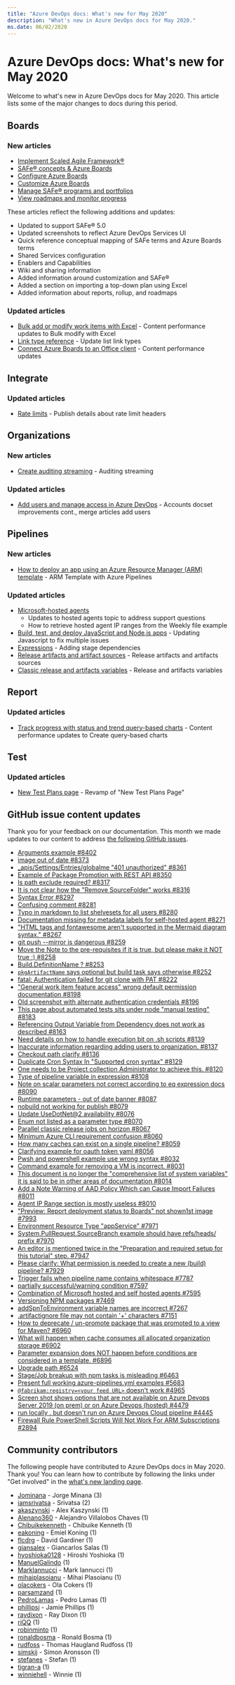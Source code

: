 ```yaml
---
title: "Azure DevOps docs: What's new for May 2020"
description: "What's new in Azure DevOps docs for May 2020."
ms.date: 06/02/2020
---
```


# Azure DevOps docs: What's new for May 2020

Welcome to what's new in Azure DevOps docs for May 2020. This article lists some of the major changes to docs during this period.

## Boards

### New articles

- [Implement Scaled Agile Framework®](/azure/devops/boards/plans/scaled-agile-framework)
- [SAFe® concepts & Azure Boards](/azure/devops/boards/plans/safe-concepts)
- [Configure Azure Boards](/azure/devops/boards/plans/safe-configure-boards)
- [Customize Azure Boards](/azure/devops/boards/plans/safe-customize)
- [Manage SAFe® programs and portfolios](/azure/devops/boards/plans/safe-plan-track-boards)
- [View roadmaps and monitor progress](/devops/boards/plans/safe-review-roadmaps-progress)

These articles reflect the following additions and updates: 

- Updated to support SAFe® 5.0
- Updated screenshots to reflect Azure DevOps Services UI 
- Quick reference conceptual mapping of SAFe terms and Azure Boards terms
- Shared Services configuration 
- Enablers and Capabilities
- Wiki and sharing information 
- Added information around customization and SAFe®
- Added a section on importing a top-down plan using Excel
- Added information about reports, rollup, and roadmaps 


### Updated articles

- [Bulk add or modify work items with Excel](/azure/devops/boards/backlogs/office/bulk-add-modify-work-items-excel) - Content performance updates to Bulk modify with Excel
- [Link type reference](/azure/devops/boards/queries/link-type-reference) - Update list link types
- [Connect Azure Boards to an Office client](/azure/devops/boards/backlogs/office/track-work) - Content performance updates

## Integrate

### Updated articles

- [Rate limits](/azure/devops/integrate/concepts/rate-limits) - Publish details about rate limit headers

## Organizations

### New articles

- [Create auditing streaming](/azure/devops/organizations/audit/auditing-streaming) - Auditing streaming

### Updated articles

- [Add users and manage access in Azure DevOps](/azure/devops/organizations/accounts/add-organization-users) - Accounts docset improvements cont., merge articles add users

## Pipelines

### New articles

- [How to deploy an app using an Azure Resource Manager (ARM) template](/azure/devops/pipelines/apps/cd/azure/deploy-arm-template) - ARM Template with Azure Pipelines

### Updated articles

- [Microsoft-hosted agents](/azure/devops/pipelines/agents/hosted)
  - Updates to hosted agents topic to address support questions
  - How to retrieve hosted agent IP ranges from the Weekly file example
- [Build, test, and deploy JavaScript and Node.js apps](/azure/devops/pipelines/ecosystems/javascript) - Updating Javascript to fix multiple issues
- [Expressions](/azure/devops/pipelines/process/expressions) - Adding stage dependencies
- [Release artifacts and artifact sources](/azure/devops/pipelines/release/artifacts) - Release artifacts and artifacts sources
- [Classic release and artifacts variables](/azure/devops/pipelines/release/variables) - Release and artifacts variables

## Report

### Updated articles

- [Track progress with status and trend query-based charts](/azure/devops/report/dashboards/charts) - Content performance updates to Create query-based charts

## Test

### Updated articles

- [New Test Plans page](/azure/devops/test/new-test-plans-page) - Revamp of "New Test Plans Page"

## GitHub issue content updates

Thank you for your feedback on our documentation. This month we made updates to our content to address [the following GitHub issues](https://github.com/MicrosoftDocs/azure-devops-docs/issues?q=linked%3Apr+type%3Aissue+state%3Aclosed+closed%3A2020-04-27..2020-05-31+repo%3AMicrosoftDocs%2Fazure-devops-docs).

- [Arguments example #8402](https://github.com/MicrosoftDocs/azure-devops-docs/issues/8402)
- [image out of date #8373](https://github.com/MicrosoftDocs/azure-devops-docs/issues/8373)
- [_apis/Settings/Entries/globalme "401 unauthorized" #8361](https://github.com/MicrosoftDocs/azure-devops-docs/issues/8361)
- [Example of Package Promotion with REST API #8350](https://github.com/MicrosoftDocs/azure-devops-docs/issues/8350)
- [Is path exclude required? #8317](https://github.com/MicrosoftDocs/azure-devops-docs/issues/8317)
- [It is not clear how the "Remove SourceFolder" works #8316](https://github.com/MicrosoftDocs/azure-devops-docs/issues/8316)
- [Syntax Error #8297](https://github.com/MicrosoftDocs/azure-devops-docs/issues/8297)
- [Confusing comment #8281](https://github.com/MicrosoftDocs/azure-devops-docs/issues/8281)
- [Typo in markdown to list shelvesets for all users #8280](https://github.com/MicrosoftDocs/azure-devops-docs/issues/8280)
- [Documentation missing for metadata labels for self-hosted agent #8271](https://github.com/MicrosoftDocs/azure-devops-docs/issues/8271)
- ["HTML tags and fontawesome aren't supported in the Mermaid diagram syntax." #8267](https://github.com/MicrosoftDocs/azure-devops-docs/issues/8267)
- [git push --mirror is dangerous #8259](https://github.com/MicrosoftDocs/azure-devops-docs/issues/8259)
- [Move the Note to the pre-requisites if it is true, but please make it NOT true ;) #8258](https://github.com/MicrosoftDocs/azure-devops-docs/issues/8258)
- [Build.DefinitionName ? #8253](https://github.com/MicrosoftDocs/azure-devops-docs/issues/8253)
- [`pkgArtifactName` says optional but build task says otherwise #8252](https://github.com/MicrosoftDocs/azure-devops-docs/issues/8252)
- [fatal: Authentication failed for git clone with PAT #8222](https://github.com/MicrosoftDocs/azure-devops-docs/issues/8222)
- ["General work item feature access" wrong default permission documentation #8198](https://github.com/MicrosoftDocs/azure-devops-docs/issues/8198)
- [Old screenshot with alternate authentication credentials #8196](https://github.com/MicrosoftDocs/azure-devops-docs/issues/8196)
- [This page about automated tests sits under node "manual testing" #8183](https://github.com/MicrosoftDocs/azure-devops-docs/issues/8183)
- [Referencing Output Variable from Dependency does not work as described #8163](https://github.com/MicrosoftDocs/azure-devops-docs/issues/8163)
- [Need details on how to handle execution bit on .sh scripts #8139](https://github.com/MicrosoftDocs/azure-devops-docs/issues/8139)
- [Inaccurate information regarding adding users to organization. #8137](https://github.com/MicrosoftDocs/azure-devops-docs/issues/8137)
- [Checkout path clarify #8136](https://github.com/MicrosoftDocs/azure-devops-docs/issues/8136)
- [Duplicate Cron Syntax In "Supported cron syntax" #8129](https://github.com/MicrosoftDocs/azure-devops-docs/issues/8129)
- [One needs to be Project collection Administrator to achieve this. #8120](https://github.com/MicrosoftDocs/azure-devops-docs/issues/8120)
- [Type of pipeline variable in expression #8108](https://github.com/MicrosoftDocs/azure-devops-docs/issues/8108)
- [Note on scalar parameters not correct according to eq expression docs #8090](https://github.com/MicrosoftDocs/azure-devops-docs/issues/8090)
- [Runtime parameters - out of date banner #8087](https://github.com/MicrosoftDocs/azure-devops-docs/issues/8087)
- [nobuild not working for publish #8079](https://github.com/MicrosoftDocs/azure-devops-docs/issues/8079)
- [Update UseDotNet@2 availability #8076](https://github.com/MicrosoftDocs/azure-devops-docs/issues/8076)
- [Enum not listed as a parameter type #8070](https://github.com/MicrosoftDocs/azure-devops-docs/issues/8070)
- [Parallel classic release jobs on horizon #8067](https://github.com/MicrosoftDocs/azure-devops-docs/issues/8067)
- [Minimum Azure CLI requirement confusion #8060](https://github.com/MicrosoftDocs/azure-devops-docs/issues/8060)
- [How many caches can exist on a single pipeline? #8059](https://github.com/MicrosoftDocs/azure-devops-docs/issues/8059)
- [Clarifying example for oauth token yaml #8056](https://github.com/MicrosoftDocs/azure-devops-docs/issues/8056)
- [Pwsh and powershell example use wrong syntax #8032](https://github.com/MicrosoftDocs/azure-devops-docs/issues/8032)
- [Command example for removing a VM is incorrect. #8031](https://github.com/MicrosoftDocs/azure-devops-docs/issues/8031)
- [This document is no longer the "comprehensive list of system variables" it is said to be in other areas of documentation #8014](https://github.com/MicrosoftDocs/azure-devops-docs/issues/8014)
- [Add a Note Warning of AAD Policy Which can Cause Import Failures #8011](https://github.com/MicrosoftDocs/azure-devops-docs/issues/8011)
- [Agent IP Range section is mostly useless #8010](https://github.com/MicrosoftDocs/azure-devops-docs/issues/8010)
- ["Preview: Report deployment status to Boards" not shown1st image #7993](https://github.com/MicrosoftDocs/azure-devops-docs/issues/7993)
- [Environment Resource Type "appService" #7971](https://github.com/MicrosoftDocs/azure-devops-docs/issues/7971)
- [System.PullRequest.SourceBranch example should have refs/heads/ prefix #7970](https://github.com/MicrosoftDocs/azure-devops-docs/issues/7970)
- [An editor is mentioned twice in the "Preparation and required setup for this tutorial" step. #7947](https://github.com/MicrosoftDocs/azure-devops-docs/issues/7947)
- [Please clarify: What permission is needed to create a new (build) pipeline? #7929](https://github.com/MicrosoftDocs/azure-devops-docs/issues/7929)
- [Trigger fails when pipeline name contains whitespace #7787](https://github.com/MicrosoftDocs/azure-devops-docs/issues/7787)
- [partially successful/warning condition #7597](https://github.com/MicrosoftDocs/azure-devops-docs/issues/7597)
- [Combination of Microsoft hosted and self hosted agents #7595](https://github.com/MicrosoftDocs/azure-devops-docs/issues/7595)
- [Versioning NPM packages #7469](https://github.com/MicrosoftDocs/azure-devops-docs/issues/7469)
- [addSpnToEnvironment variable names are incorrect #7267](https://github.com/MicrosoftDocs/azure-devops-docs/issues/7267)
- [.artifactignore file may not contain '+' characters #7151](https://github.com/MicrosoftDocs/azure-devops-docs/issues/7151)
- [How to deprecate / un-promote package that was promoted to a view for Maven? #6960](https://github.com/MicrosoftDocs/azure-devops-docs/issues/6960)
- [What will happen when cache consumes all allocated organization storage #6902](https://github.com/MicrosoftDocs/azure-devops-docs/issues/6902)
- [Parameter expansion does NOT happen before conditions are considered in a template. #6896](https://github.com/MicrosoftDocs/azure-devops-docs/issues/6896)
- [Upgrade path #6524](https://github.com/MicrosoftDocs/azure-devops-docs/issues/6524)
- [Stage/Job breakup with npm tasks is misleading #6463](https://github.com/MicrosoftDocs/azure-devops-docs/issues/6463)
- [Present full working azure-pipelines.yml examples #5683](https://github.com/MicrosoftDocs/azure-devops-docs/issues/5683)
- [`@fabrikam:registry=<your feed URL>` doesn't work #4965](https://github.com/MicrosoftDocs/azure-devops-docs/issues/4965)
- [Screen shot shows options that are not available on Azure Devops Server 2019 (on prem) or on Azure Devops (hosted) #4479](https://github.com/MicrosoftDocs/azure-devops-docs/issues/4479)
- [run locally . but doesn't run on Azure Devops Cloud pipeline #4445](https://github.com/MicrosoftDocs/azure-devops-docs/issues/4445)
- [Firewall Rule PowerShell Scripts Will Not Work For ARM Subscriptions #2894](https://github.com/MicrosoftDocs/azure-devops-docs/issues/2894)

## Community contributors

The following people have contributed to Azure DevOps docs in May 2020. Thank you! You can learn how to contribute by following the links under "Get involved" in the [what's new landing page](index.yml).

- [Jominana](https://github.com/Jominana) - Jorge Minana (3)
- [iamsrivatsa](https://github.com/iamsrivatsa) - Srivatsa (2)
- [akaszynski](https://github.com/akaszynski) - Alex Kaszynski (1)
- [Alenano360](https://github.com/Alenano360) - Alejandro Villalobos Chaves (1)
- [Chibuikekenneth](https://github.com/Chibuikekenneth) - Chibuike Kenneth (1)
- [eakoning](https://github.com/eakoning) - Emiel Koning (1)
- [flcdrg](https://github.com/flcdrg) - David Gardiner (1)
- [giansalex](https://github.com/giansalex) - Giancarlos Salas (1)
- [hyoshioka0128](https://github.com/hyoshioka0128) - Hiroshi Yoshioka (1)
- [ManuelGalindo](https://github.com/ManuelGalindo) (1)
- [MarkIannucci](https://github.com/MarkIannucci) - Mark Iannucci (1)
- [mihaiplasoianu](https://github.com/mihaiplasoianu) - Mihai Plasoianu (1)
- [olacokers](https://github.com/olacokers) - Ola Cokers (1)
- [parsamzand](https://github.com/parsamzand) (1)
- [PedroLamas](https://github.com/PedroLamas) - Pedro Lamas (1)
- [phillipsj](https://github.com/phillipsj) - Jamie Phillips (1)
- [raydixon](https://github.com/raydixon) - Ray Dixon (1)
- [riQQ](https://github.com/riQQ) (1)
- [robinminto](https://github.com/robinminto) (1)
- [ronaldbosma](https://github.com/ronaldbosma) - Ronald Bosma (1)
- [rudfoss](https://github.com/rudfoss) - Thomas Haugland Rudfoss (1)
- [simskij](https://github.com/simskij) - Simon Aronsson (1)
- [stefanes](https://github.com/stefanes) - Stefan (1)
- [tigran-a](https://github.com/tigran-a) (1)
- [winniehell](https://github.com/winniehell) - Winnie (1)
